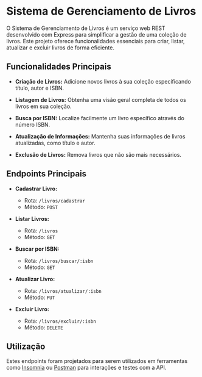 # Sistema de Gerenciamento de Livros

O Sistema de Gerenciamento de Livros é um serviço web REST desenvolvido com Express para simplificar a gestão de uma coleção de livros. Este projeto oferece funcionalidades essenciais para criar, listar, atualizar e excluir livros de forma eficiente.

## Funcionalidades Principais

- **Criação de Livros:** Adicione novos livros à sua coleção especificando título, autor e ISBN.

- **Listagem de Livros:** Obtenha uma visão geral completa de todos os livros em sua coleção.

- **Busca por ISBN:** Localize facilmente um livro específico através do número ISBN.

- **Atualização de Informações:** Mantenha suas informações de livros atualizadas, como título e autor.

- **Exclusão de Livros:** Remova livros que não são mais necessários.

## Endpoints Principais

- **Cadastrar Livro:**
  - Rota: `/livros/cadastrar`
  - Método: `POST`

- **Listar Livros:**
  - Rota: `/livros`
  - Método: `GET`

- **Buscar por ISBN:**
  - Rota: `/livros/buscar/:isbn`
  - Método: `GET`

- **Atualizar Livro:**
  - Rota: `/livros/atualizar/:isbn`
  - Método: `PUT`

- **Excluir Livro:**
  - Rota: `/livros/excluir/:isbn`
  - Método: `DELETE`

## Utilização

Estes endpoints foram projetados para serem utilizados em ferramentas como [Insomnia](https://insomnia.rest/) ou [Postman](https://www.postman.com/) para interações e testes com a API.
